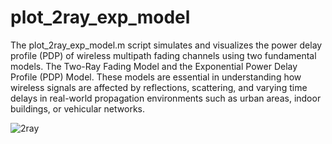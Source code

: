# plot_2ray_exp_model
The plot_2ray_exp_model.m script simulates and visualizes the power delay profile (PDP) of wireless multipath fading channels using two fundamental models.
The Two-Ray Fading Model and the Exponential Power Delay Profile (PDP) Model. These models are essential in understanding how wireless signals are affected by reflections, 
scattering, and varying time delays in real-world propagation environments such as urban areas, indoor buildings, or vehicular networks.


![2ray](https://github.com/user-attachments/assets/b493423d-b8d4-437b-a92f-78c2637a7a14)
